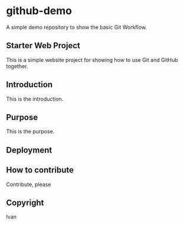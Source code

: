 # github-demo
A simple demo repository to show the basic Git Workflow.

## Starter Web Project
This is a simple website project for showing how to use Git and GitHub together.

## Introduction
This is the introduction.

## Purpose
This is the purpose.

## Deployment


## How to contribute
Contribute, please

## Copyright
Ivan

